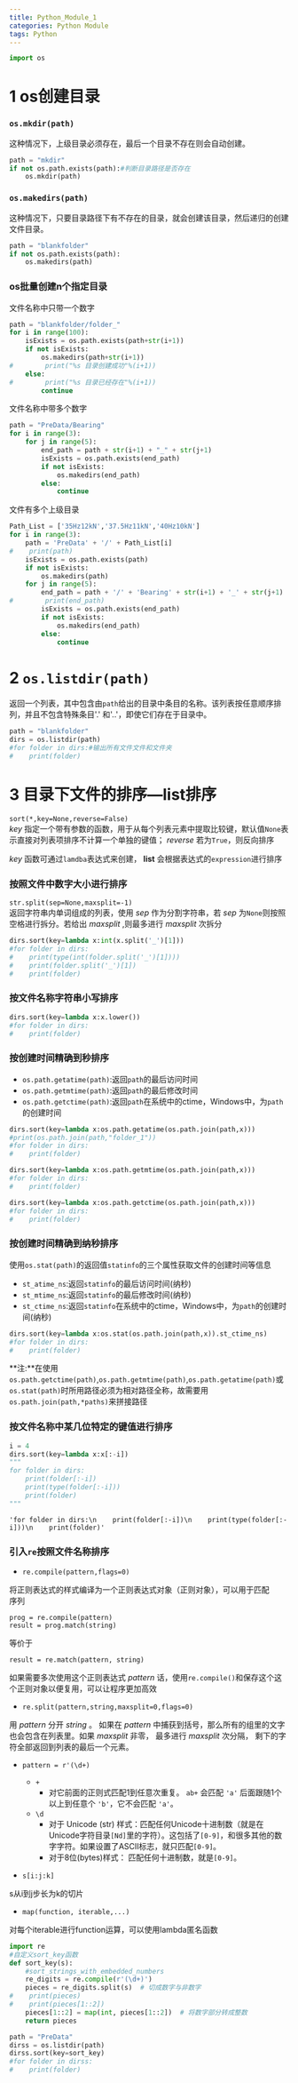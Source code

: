 ```yaml
---
title: Python_Module_1
categories: Python Module
tags: Python
---
```


```python
import os
```

<!-- more -->

# 1  os创建目录

###  `os.mkdir(path)`

这种情况下，上级目录必须存在，最后一个目录不存在则会自动创建。


```python
path = "mkdir"
if not os.path.exists(path):#判断目录路径是否存在
    os.mkdir(path)
```

###  `os.makedirs(path)`

这种情况下，只要目录路径下有不存在的目录，就会创建该目录，然后递归的创建文件目录。


```python
path = "blankfolder"
if not os.path.exists(path):
    os.makedirs(path)
```

###  os批量创建n个指定目录

文件名称中只带一个数字


```python
path = "blankfolder/folder_"
for i in range(100):
    isExists = os.path.exists(path+str(i+1))
    if not isExists:
        os.makedirs(path+str(i+1))
#        print("%s 目录创建成功"%(i+1))
    else:
#        print("%s 目录已经存在"%(i+1))
        continue
```

文件名称中带多个数字


```python
path = "PreData/Bearing"
for i in range(3):
    for j in range(5):
        end_path = path + str(i+1) + "_" + str(j+1)
        isExists = os.path.exists(end_path)
        if not isExists:
            os.makedirs(end_path)
        else:
            continue
```

文件有多个上级目录


```python
Path_List = ['35Hz12kN','37.5Hz11kN','40Hz10kN']
for i in range(3):
    path = 'PreData' + '/' + Path_List[i]
#    print(path)
    isExists = os.path.exists(path)
    if not isExists:
        os.makedirs(path)
    for j in range(5):
        end_path = path + '/' + 'Bearing' + str(i+1) + '_' + str(j+1)
#        print(end_path)
        isExists = os.path.exists(end_path)
        if not isExists:
            os.makedirs(end_path)
        else:
            continue
```

# 2  `os.listdir(path)`

返回一个列表，其中包含由`path`给出的目录中条目的名称。该列表按任意顺序排列，并且不包含特殊条目'.' 和'..'，即使它们存在于目录中。


```python
path = "blankfolder"
dirs = os.listdir(path)
#for folder in dirs:#输出所有文件文件和文件夹
#    print(folder)
```

# 3  目录下文件的排序—list排序

`sort(*,key=None,reverse=False)`  
*key* 指定一个带有参数的函数，用于从每个列表元素中提取比较键，默认值`None`表示直接对列表项排序不计算一个单独的键值； *reverse* 若为`True`，则反向排序  

*key* 函数可通过`lamdba`表达式来创建， **list** 会根据表达式的`expression`进行排序

### 按照文件中数字大小进行排序

`str.split(sep=None,maxsplit=-1)`  
返回字符串内单词组成的列表，使用 *sep* 作为分割字符串，若 *sep* 为`None`则按照空格进行拆分。若给出 *maxsplit* ,则最多进行 *maxsplit* 次拆分


```python
dirs.sort(key=lambda x:int(x.split('_')[1]))
#for folder in dirs:
#    print(type(int(folder.split('_')[1])))
#    print(folder.split('_')[1])
#    print(folder)
```

### 按文件名称字符串小写排序


```python
dirs.sort(key=lambda x:x.lower())
#for folder in dirs:
#    print(folder)
```

### 按创建时间精确到秒排序
+ `os.path.getatime(path)`:返回`path`的最后访问时间
+ `os.path.getmtime(path)`:返回`path`的最后修改时间
+ `os.path.getctime(path)`:返回`path`在系统中的ctime，Windows中，为`path`的创建时间


```python
dirs.sort(key=lambda x:os.path.getatime(os.path.join(path,x)))
#print(os.path.join(path,"folder_1"))
#for folder in dirs:
#    print(folder)
```


```python
dirs.sort(key=lambda x:os.path.getmtime(os.path.join(path,x)))
#for folder in dirs:
#    print(folder)
```


```python
dirs.sort(key=lambda x:os.path.getctime(os.path.join(path,x)))
#for folder in dirs:
#    print(folder)
```

### 按创建时间精确到纳秒排序

使用`os.stat(path)`的返回值`statinfo`的三个属性获取文件的创建时间等信息  
+ `st_atime_ns`:返回`statinfo`的最后访问时间(纳秒)
+ `st_mtime_ns`:返回`statinfo`的最后修改时间(纳秒)
+ `st_ctime_ns`:返回`statinfo`在系统中的ctime，Windows中，为`path`的创建时间(纳秒)


```python
dirs.sort(key=lambda x:os.stat(os.path.join(path,x)).st_ctime_ns)
#for folder in dirs:
#    print(folder)
```

**注:**在使用`os.path.getctime(path)`,`os.path.getmtime(path)`,`os.path.getatime(path)`或`os.stat(path)`时所用路径必须为相对路径全称，故需要用`os.path.join(path,*paths)`来拼接路径  

### 按文件名称中某几位特定的键值进行排序


```python
i = 4
dirs.sort(key=lambda x:x[:-i])
"""
for folder in dirs:
    print(folder[:-i])
    print(type(folder[:-i]))
    print(folder)
"""
```




    'for folder in dirs:\n    print(folder[:-i])\n    print(type(folder[:-i]))\n    print(folder)'



### 引入`re`按照文件名称排序

+ `re.compile(pattern,flags=0)`  

 将正则表达式的样式编译为一个正则表达式对象（正则对象），可以用于匹配  
 序列  
 ```
 prog = re.compile(pattern)
 result = prog.match(string)
 ```
 等价于
 ```
 result = re.match(pattern, string)
 ```
 如果需要多次使用这个正则表达式 *pattern* 话，使用`re.compile()`和保存这个这个正则对象以便复用，可以让程序更加高效

+ `re.split(pattern,string,maxsplit=0,flags=0)`  

用 *pattern* 分开 *string* 。 如果在 *pattern* 中捕获到括号，那么所有的组里的文字也会包含在列表里。如果 *maxsplit* 非零， 最多进行 *maxsplit* 次分隔， 剩下的字符全部返回到列表的最后一个元素。  

+ `pattern = r'(\d+)`  
  + `+`
    + 对它前面的正则式匹配1到任意次重复。 `ab+` 会匹配 `'a'` 后面跟随1个以上到任意个 `'b'`，它不会匹配 `'a'`。
  + `\d`
    + 对于 Unicode (str) 样式：匹配任何Unicode十进制数（就是在Unicode字符目录`[Nd]`里的字符）。这包括了`[0-9]`，和很多其他的数字字符。如果设置了ASCII标志，就只匹配`[0-9]`。
    + 对于8位(bytes)样式：
      匹配任何十进制数，就是`[0-9]`。

+ `s[i:j:k]`

s从i到j步长为k的切片

+ `map(function, iterable,...)`

对每个iterable进行function运算，可以使用lambda匿名函数


```python
import re
#自定义sort_key函数
def sort_key(s):
    #sort_strings_with_embedded_numbers
    re_digits = re.compile(r'(\d+)')
    pieces = re_digits.split(s)  # 切成数字与非数字
#    print(pieces)
#    print(pieces[1::2])
    pieces[1::2] = map(int, pieces[1::2])  # 将数字部分转成整数
    return pieces
```


```python
path = "PreData"
dirss = os.listdir(path)
dirss.sort(key=sort_key)
#for folder in dirss:
#    print(folder)
```
